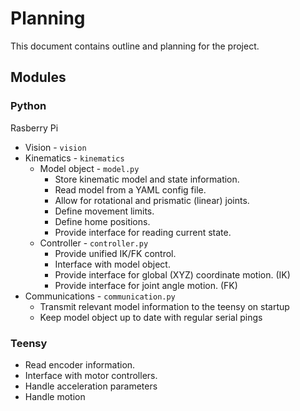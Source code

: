 # Planning #
 This document contains outline and planning for the project.
## Modules ##
### Python ###
Rasberry Pi 
- Vision - `vision`
- Kinematics - `kinematics`
    - Model object - `model.py`
        - Store kinematic model and state information.
        - Read model from a YAML config file. 
        - Allow for rotational and prismatic (linear) joints.
        - Define movement limits.
        - Define home positions.
        - Provide interface for reading current state.
    - Controller - `controller.py`
        - Provide unified IK/FK control.
        - Interface with model object.
        - Provide interface for global (XYZ) coordinate motion. (IK)
        - Provide interface for joint angle motion. (FK)
- Communications - `communication.py`
    - Transmit relevant model information to the teensy on startup
    - Keep model object up to date with regular serial pings 
### Teensy ###
- Read encoder information.
- Interface with motor controllers.
- Handle acceleration parameters
- Handle motion
